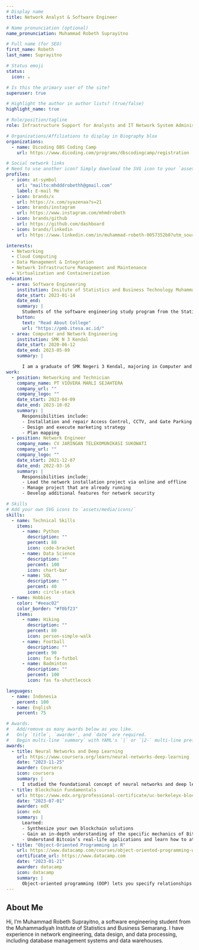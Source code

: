 ```yaml
---
# Display name
title: Network Analyst & Software Engineer

# Name pronunciation (optional)
name_pronunciation: Muhammad Robeth Suprayitno

# Full name (for SEO)
first_name: Robeth
last_name: Suprayitno

# Status emoji
status:
  icon: ☕️

# Is this the primary user of the site?
superuser: true

# Highlight the author in author lists? (true/false)
highlight_name: true

# Role/position/tagline
role: Infrastructure Support for Analysts and IT Network System Administration

# Organizations/Affiliations to display in Biography blox
organizations:
  - name: Dicoding DBS Coding Camp
    url: https://www.dicoding.com/programs/dbscodingcamp/registration

# Social network links
# Need to use another icon? Simply download the SVG icon to your `assets/media/icons/` folder.
profiles:
  - icon: at-symbol
    url: "mailto:mhdddrobethh@gmail.com"
    label: E-mail Me
  - icon: brands/x
    url: https://x.com/syazenaa?s=21
  - icon: brands/instagram
    url: https://www.instagram.com/mhmdrobeth
  - icon: brands/github
    url: https://github.com/dashboard
  - icon: brands/linkedin
    url: https://www.linkedin.com/in/muhammad-robeth-0057352b0?utm_source=share&utm_campaign=share_via&utm_content=profile&utm_medium=ios_app

interests:
  - Networking
  - Cloud Computing
  - Data Management & Integration
  - Network Infrastructure Management and Maintenance
  - Virtualization and Containerization
education:
  - area: Software Engineering
    institution: Insitute of Statistics and Business Technology Muhammadiyah Semarang
    date_start: 2023-01-14
    date_end:
    summary: |
      Students of the software engineering study program from the Statistics and Business Technology Institute of Muhammadiyah Semarang, are active in the organization and have an interest in learning new things. Also interested in game development and technopreneur.
    button:
      text: "Read About College"
      url: "https://pmb.itesa.ac.id/"
  - area: Computer and Network Engineering
    institution: SMK N 3 Kendal
    date_start: 2020-06-12
    date_end: 2023-05-09
    summary: |

      I am a graduate of SMK Negeri 3 Kendal, majoring in Computer and Network Engineering. I have a solid understanding of various hardware components such as motherboards, processors, RAM, and other devices that support the performance of a computer. Additionally, I have experience in assembling, repairing, and maintaining computer hardware, as well as skills in managing computer networks, including installation, configuration, and troubleshooting. My passion lies in the field of information technology, particularly in hardware repair and assembly, as well as network system management. I am eager to continue developing my skills in this area, as I believe that information technology plays a crucial role in the advancement of the modern world.
work:
  - position: Networking and Technician
    company_name: PT VIOVERA MARLI SEJAHTERA
    company_url: ""
    company_logo: ""
    date_start: 2023-04-09
    date_end: 2023-10-02
    summary: |
      Responsibilities include:
      - Installation and repair Access Control, CCTV, and Gate Parking
      - Design and execute marketing strategy
      - Plan mapping
  - position: Network Engineer
    company_name: CV JARINGAN TELEKOMUNIKASI SUKOWATI
    company_url: ""
    company_logo: ""
    date_start: 2021-12-07
    date_end: 2022-03-16
    summary: |
      Responsibilities include:
      - Lead the network installation project via online and offline
      - Manage project that are already running
      - Develop additional features for network security

# Skills
# Add your own SVG icons to `assets/media/icons/`
skills:
  - name: Technical Skills
    items:
      - name: Python
        description: ""
        percent: 80
        icon: code-bracket
      - name: Data Science
        description: ""
        percent: 100
        icon: chart-bar
      - name: SQL
        description: ""
        percent: 40
        icon: circle-stack
  - name: Hobbies
    color: "#eeac02"
    color_border: "#f0bf23"
    items:
      - name: Hiking
        description: ""
        percent: 80
        icon: person-simple-walk
      - name: Football
        description: ""
        percent: 90
        icon: fas fa-futbol
      - name: Badminton
        description: ""
        percent: 100
        icon: fas fa-shuttlecock

languages:
  - name: Indonesia
    percent: 100
  - name: English
    percent: 75

# Awards.
#   Add/remove as many awards below as you like.
#   Only `title`, `awarder`, and `date` are required.
#   Begin multi-line `summary` with YAML's `|` or `|2-` multi-line prefix and indent 2 spaces below.
awards:
  - title: Neural Networks and Deep Learning
    url: https://www.coursera.org/learn/neural-networks-deep-learning
    date: "2023-11-25"
    awarder: Coursera
    icon: coursera
    summary: |
      I studied the foundational concept of neural networks and deep learning. By the end, I was familiar with the significant technological trends driving the rise of deep learning; build, train, and apply fully connected deep neural networks; implement efficient (vectorized) neural networks; identify key parameters in a neural network’s architecture; and apply deep learning to your own applications.
  - title: Blockchain Fundamentals
    url: https://www.edx.org/professional-certificate/uc-berkeleyx-blockchain-fundamentals
    date: "2023-07-01"
    awarder: edX
    icon: edx
    summary: |
      Learned:
      - Synthesize your own blockchain solutions
      - Gain an in-depth understanding of the specific mechanics of Bitcoin
      - Understand Bitcoin’s real-life applications and learn how to attack and destroy Bitcoin, Ethereum, smart contracts and Dapps, and alternatives to Bitcoin’s Proof-of-Work consensus algorithm
  - title: "Object-Oriented Programming in R"
    url: https://www.datacamp.com/courses/object-oriented-programming-with-s3-and-r6-in-r
    certificate_url: https://www.datacamp.com
    date: "2023-01-21"
    awarder: datacamp
    icon: datacamp
    summary: |
      Object-oriented programming (OOP) lets you specify relationships between functions and the objects that they can act on, helping you manage complexity in your code. This is an intermediate level course, providing an introduction to OOP, using the S3 and R6 systems. S3 is a great day-to-day R programming tool that simplifies some of the functions that you write. R6 is especially useful for industry-specific analyses, working with web APIs, and building GUIs.
---
```


## About Me

Hi, I’m Muhammad Robeth Suprayitno, a software engineering student from the Muhammadiyah Institute of Statistics and Business Semarang. I have experience in network engineering, data design, and data processing, including database management systems and data warehouses.
